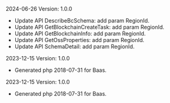 2024-06-26 Version: 1.0.0
- Update API DescribeBcSchema: add param RegionId.
- Update API GetBlockchainCreateTask: add param RegionId.
- Update API GetBlockchainInfo: add param RegionId.
- Update API GetOssProperties: add param RegionId.
- Update API SchemaDetail: add param RegionId.


2023-12-15 Version: 1.0.0
- Generated php 2018-07-31 for Baas.

2023-12-15 Version: 1.0.0
- Generated php 2018-07-31 for Baas.

